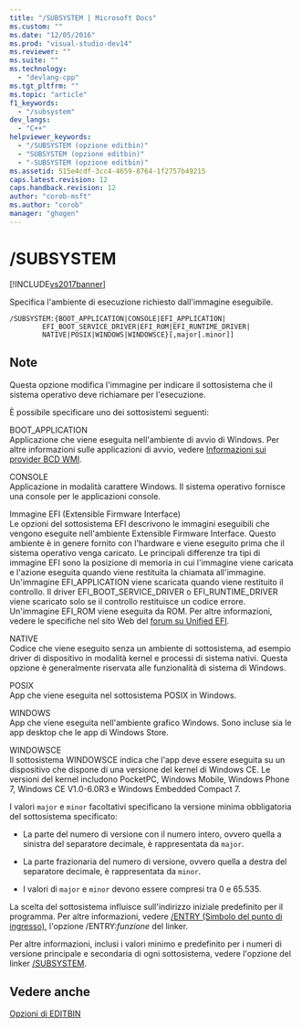 ```yaml
---
title: "/SUBSYSTEM | Microsoft Docs"
ms.custom: ""
ms.date: "12/05/2016"
ms.prod: "visual-studio-dev14"
ms.reviewer: ""
ms.suite: ""
ms.technology: 
  - "devlang-cpp"
ms.tgt_pltfrm: ""
ms.topic: "article"
f1_keywords: 
  - "/subsystem"
dev_langs: 
  - "C++"
helpviewer_keywords: 
  - "/SUBSYSTEM (opzione editbin)"
  - "SUBSYSTEM (opzione editbin)"
  - "-SUBSYSTEM (opzione editbin)"
ms.assetid: 515e4cdf-3cc4-4659-8764-1f2757b49215
caps.latest.revision: 12
caps.handback.revision: 12
author: "corob-msft"
ms.author: "corob"
manager: "ghogen"
---
```

# /SUBSYSTEM
[!INCLUDE[vs2017banner](../../assembler/inline/includes/vs2017banner.md)]

Specifica l'ambiente di esecuzione richiesto dall'immagine eseguibile.  
  
```  
/SUBSYSTEM:{BOOT_APPLICATION|CONSOLE|EFI_APPLICATION|  
        EFI_BOOT_SERVICE_DRIVER|EFI_ROM|EFI_RUNTIME_DRIVER|  
        NATIVE|POSIX|WINDOWS|WINDOWSCE}[,major[.minor]]  
```  
  
## Note  
 Questa opzione modifica l'immagine per indicare il sottosistema che il sistema operativo deve richiamare per l'esecuzione.  
  
 È possibile specificare uno dei sottosistemi seguenti:  
  
 BOOT\_APPLICATION  
 Applicazione che viene eseguita nell'ambiente di avvio di Windows.  Per altre informazioni sulle applicazioni di avvio, vedere [Informazioni sui provider BCD WMI](http://msdn.microsoft.com/library/aa362639.aspx).  
  
 CONSOLE  
 Applicazione in modalità carattere Windows.  Il sistema operativo fornisce una console per le applicazioni console.  
  
 Immagine EFI \(Extensible Firmware Interface\)  
 Le opzioni del sottosistema EFI descrivono le immagini eseguibili che vengono eseguite nell'ambiente Extensible Firmware Interface.  Questo ambiente è in genere fornito con l'hardware e viene eseguito prima che il sistema operativo venga caricato.  Le principali differenze tra tipi di immagine EFI sono la posizione di memoria in cui l'immagine viene caricata e l'azione eseguita quando viene restituita la chiamata all'immagine.  Un'immagine EFI\_APPLICATION viene scaricata quando viene restituito il controllo.  Il driver EFI\_BOOT\_SERVICE\_DRIVER o EFI\_RUNTIME\_DRIVER viene scaricato solo se il controllo restituisce un codice errore.  Un'immagine EFI\_ROM viene eseguita da ROM.  Per altre informazioni, vedere le specifiche nel sito Web del [forum su Unified EFI](http://www.uefi.org/).  
  
 NATIVE  
 Codice che viene eseguito senza un ambiente di sottosistema, ad esempio driver di dispositivo in modalità kernel e processi di sistema nativi.  Questa opzione è generalmente riservata alle funzionalità di sistema di Windows.  
  
 POSIX  
 App che viene eseguita nel sottosistema POSIX in Windows.  
  
 WINDOWS  
 App che viene eseguita nell'ambiente grafico Windows.  Sono incluse sia le app desktop che le app di Windows Store.  
  
 WINDOWSCE  
 Il sottosistema WINDOWSCE indica che l'app deve essere eseguita su un dispositivo che dispone di una versione del kernel di Windows CE.  Le versioni del kernel includono PocketPC, Windows Mobile, Windows Phone 7, Windows CE V1.0\-6.0R3 e Windows Embedded Compact 7.  
  
 I valori `major` e `minor` facoltativi specificano la versione minima obbligatoria del sottosistema specificato:  
  
-   La parte del numero di versione con il numero intero, ovvero quella a sinistra del separatore decimale, è rappresentata da `major`.  
  
-   La parte frazionaria del numero di versione, ovvero quella a destra del separatore decimale, è rappresentata da `minor`.  
  
-   I valori di `major` e `minor` devono essere compresi tra 0 e 65.535.  
  
 La scelta del sottosistema influisce sull'indirizzo iniziale predefinito per il programma.  Per altre informazioni, vedere [\/ENTRY \(Simbolo del punto di ingresso\)](../../build/reference/entry-entry-point-symbol.md), l'opzione \/ENTRY:*funzione* del linker.  
  
 Per altre informazioni, inclusi i valori minimo e predefinito per i numeri di versione principale e secondaria di ogni sottosistema, vedere l'opzione del linker [\/SUBSYSTEM](../../build/reference/subsystem-specify-subsystem.md).  
  
## Vedere anche  
 [Opzioni di EDITBIN](../../build/reference/editbin-options.md)
